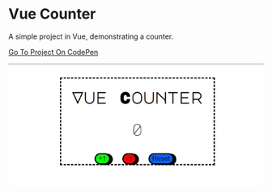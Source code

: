 # Vue Counter

A simple project in Vue, demonstrating a counter.

[Go To Project On CodePen](https://codepen.io/TomerBenRachel/full/pXgppK)

![Vue Counter](https://github.com/TomerPacific/CodePenProjects/blob/master/VueCounter/vueCounter.jpg?raw=true)